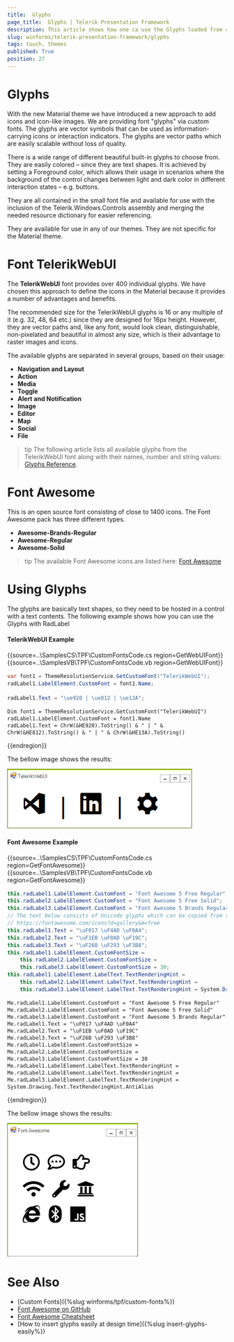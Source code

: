 ```yaml
---
title:  Glyphs
page_title:  Glyphs | Telerik Presentation Framework
description: This article shows how one ca use the Glyphs loaded from custom fonts. 
slug: winforms/telerik-presentation-framework/glyphs
tags: touch, themes
published: True
position: 27
---
```


# Glyphs

With the new Material theme we have introduced a new approach to add icons and icon-like images. We are providing font "glyphs" via custom fonts. The glyphs are vector symbols that can be used as information-carrying icons or interaction indicators. The glyphs are vector paths which are easily scalable without loss of quality.

There is a wide range of different beautiful built-in glyphs to choose from. They are easily colored – since they are text shapes. It is achieved by setting a Foreground color, which allows their usage in scenarios where the background of the control changes between light and dark color in different interaction states – e.g. buttons.

They are all contained in the small font file and available for use with the inclusion of the Telerik.Windows.Controls assembly and merging the needed resource dictionary for easier referencing.

They are available for use in any of our themes. They are not specific for the Material theme.

# Font TelerikWebUI 

The **TelerikWebUI** font provides over 400 individual glyphs. We have chosen this approach to define the icons in the Material because it provides a number of advantages and benefits.

The recommended size for the TelerikWebUI glyphs is 16 or any multiple of it (e.g. 32, 48, 64 etc.) since they are designed for 16px height. However, they are vector paths and, like any font, would look clean, distinguishable, non-pixelated and beautiful in almost any size, which is their advantage to raster images and icons.

The available glyphs are separated in several groups, based on their usage:

* __Navigation and Layout__
* __Action__
* __Media__
* __Toggle__
* __Alert and Notification__
* __Image__
* __Editor__
* __Map__
* __Social__
* __File__

>tip The following article lists all available glyphs from the TelerikWebUI font along with their names, number and string values: [Glyphs Reference](http://docs.telerik.com/devtools/wpf/styling-and-appearance/glyphs/common-styles-appearance-glyphs-reference-sheet).

# Font Awesome 

This is an open source font consisting of close to 1400 icons. The Font Awesome pack has three different types.

* __Awesome-Brands-Regular__
* __Awesome-Regular__
* __Awesome-Solid__

>tip The available Font Awesome icons are listed here: [Font Awesome](https://fontawesome.com/icons?d=gallery&m=free) 

# Using Glyphs

The glyphs are basically text shapes, so they need to be hosted in a control with a text contents. The following example shows how you can use the Glyphs with RadLabel

#### TelerikWebUI Example

{{source=..\SamplesCS\TPF\CustomFontsCode.cs region=GetWebUIFont}} 
{{source=..\SamplesVB\TPF\CustomFontsCode.vb region=GetWebUIFont}}
````C#
var font1 = ThemeResolutionService.GetCustomFont("TelerikWebUI");
radLabel1.LabelElement.CustomFont = font1.Name;
           
radLabel1.Text = "\ue920 | \ue812 | \ue13A";

````
````VB.NET
Dim font1 = ThemeResolutionService.GetCustomFont("TelerikWebUI")
radLabel1.LabelElement.CustomFont = font1.Name
radLabel1.Text = ChrW(&HE920).ToString() & " | " & ChrW(&HE812).ToString() & " | " & ChrW(&HE13A).ToString()

````



{{endregion}} 

The bellow image shows the results:

![tpf-glyphs001](images/tpf-glyphs001.png)    

#### Font Awesome Example

{{source=..\SamplesCS\TPF\CustomFontsCode.cs region=GetFontAwesome}} 
{{source=..\SamplesVB\TPF\CustomFontsCode.vb region=GetFontAwesome}}
````C#
this.radLabel1.LabelElement.CustomFont = "Font Awesome 5 Free Regular";
this.radLabel2.LabelElement.CustomFont = "Font Awesome 5 Free Solid";
this.radLabel3.LabelElement.CustomFont = "Font Awesome 5 Brands Regular";
// The text below consists of Unicode glyphs which can be copied from the Font Awesome website:
// https://fontawesome.com/icons?d=gallery&m=free
this.radLabel1.Text = "\uF017 \uF4AD \uF0A4";
this.radLabel2.Text = "\uF1EB \uF0AD \uF19C";
this.radLabel3.Text = "\uF26B \uF293 \uF3B8";
this.radLabel1.LabelElement.CustomFontSize =
    this.radLabel2.LabelElement.CustomFontSize =
    this.radLabel3.LabelElement.CustomFontSize = 30;
this.radLabel1.LabelElement.LabelText.TextRenderingHint =
    this.radLabel2.LabelElement.LabelText.TextRenderingHint =
    this.radLabel3.LabelElement.LabelText.TextRenderingHint = System.Drawing.Text.TextRenderingHint.AntiAlias;

````
````VB.NET
Me.radLabel1.LabelElement.CustomFont = "Font Awesome 5 Free Regular"
Me.radLabel2.LabelElement.CustomFont = "Font Awesome 5 Free Solid"
Me.radLabel3.LabelElement.CustomFont = "Font Awesome 5 Brands Regular"
Me.radLabel1.Text = "\uF017 \uF4AD \uF0A4"
Me.radLabel2.Text = "\uF1EB \uF0AD \uF19C"
Me.radLabel3.Text = "\uF26B \uF293 \uF3B8"
Me.radLabel1.LabelElement.CustomFontSize = Me.radLabel2.LabelElement.CustomFontSize = Me.radLabel3.LabelElement.CustomFontSize = 30
Me.radLabel1.LabelElement.LabelText.TextRenderingHint = Me.radLabel2.LabelElement.LabelText.TextRenderingHint = Me.radLabel3.LabelElement.LabelText.TextRenderingHint = System.Drawing.Text.TextRenderingHint.AntiAlias

````



{{endregion}} 

The bellow image shows the results:

![tpf-glyphs002](images/tpf-glyphs002.png) 

# See Also

* [Custom Fonts]({%slug winforms/tpf/custom-fonts%})
* [Font Awesome on GitHub](https://github.com/FortAwesome/Font-Awesome)
* [Font Awesome Cheatsheet](https://fontawesome.com/cheatsheet)
* [How to insert glyphs easily at design time]({%slug insert-glyphs-easily%})

